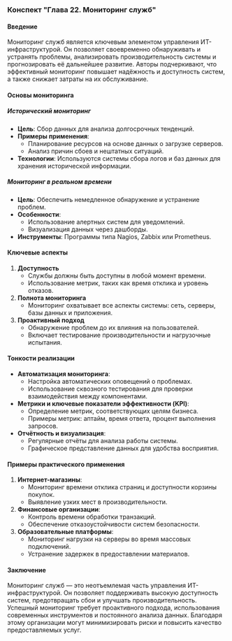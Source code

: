 ### Конспект "Глава 22. Мониторинг служб"

#### Введение
Мониторинг служб является ключевым элементом управления ИТ-инфраструктурой. Он позволяет своевременно обнаруживать и устранять проблемы, анализировать производительность системы и прогнозировать её дальнейшее развитие. Авторы подчеркивают, что эффективный мониторинг повышает надёжность и доступность систем, а также снижает затраты на их обслуживание.

#### Основы мониторинга

##### Исторический мониторинг
- **Цель**: Сбор данных для анализа долгосрочных тенденций.
- **Примеры применения**:
  - Планирование ресурсов на основе данных о загрузке серверов.
  - Анализ причин сбоев и нештатных ситуаций.
- **Технологии**: Используются системы сбора логов и баз данных для хранения исторической информации.

##### Мониторинг в реальном времени
- **Цель**: Обеспечить немедленное обнаружение и устранение проблем.
- **Особенности**:
  - Использование алертных систем для уведомлений.
  - Визуализация данных через дашборды.
- **Инструменты**: Программы типа Nagios, Zabbix или Prometheus.

#### Ключевые аспекты
1. **Доступность**
   - Службы должны быть доступны в любой момент времени.
   - Использование метрик, таких как время отклика и уровень отказов.
2. **Полнота мониторинга**
   - Мониторинг охватывает все аспекты системы: сеть, серверы, базы данных и приложения.
3. **Проактивный подход**
   - Обнаружение проблем до их влияния на пользователей.
   - Включает тестирование производительности и нагрузочные испытания.

#### Тонкости реализации
- **Автоматизация мониторинга**:
  - Настройка автоматических оповещений о проблемах.
  - Использование сквозного тестирования для проверки взаимодействия между компонентами.
- **Метрики и ключевые показатели эффективности (KPI)**:
  - Определение метрик, соответствующих целям бизнеса.
  - Примеры метрик: аптайм, время ответа, процент выполнения запросов.
- **Отчётность и визуализация**:
  - Регулярные отчёты для анализа работы системы.
  - Графическое представление данных для удобства восприятия.

#### Примеры практического применения
1. **Интернет-магазины**:
   - Мониторинг времени отклика страниц и доступности корзины покупок.
   - Выявление узких мест в производительности.
2. **Финансовые организации**:
   - Контроль времени обработки транзакций.
   - Обеспечение отказоустойчивости систем безопасности.
3. **Образовательные платформы**:
   - Мониторинг нагрузки на серверы во время массовых подключений.
   - Устранение задержек в предоставлении материалов.

#### Заключение
Мониторинг служб — это неотъемлемая часть управления ИТ-инфраструктурой. Он позволяет поддерживать высокую доступность систем, предотвращать сбои и улучшать производительность. Успешный мониторинг требует проактивного подхода, использования современных инструментов и постоянного анализа данных. Благодаря этому организации могут минимизировать риски и повысить качество предоставляемых услуг.

